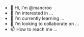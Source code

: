 - 👋 Hi, I’m @mancroo
- 👀 I’m interested in ...
- 🌱 I’m currently learning ...
- 💞️ I’m looking to collaborate on ...
- 📫 How to reach me ...

<!---
mancroo/mancroo is a ✨ special ✨ repository because its `README.md` (this file) appears on your GitHub profile.
You can click the Preview link to take a look at your changes.
--->
